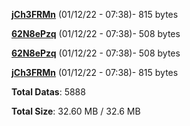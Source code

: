 [**jCh3FRMn**](/data/jCh3FRMn.txt) (01/12/22 - 07:38)- 815 bytes

[**62N8ePzq**](/data/62N8ePzq.txt) (01/12/22 - 07:38)- 508 bytes

[**62N8ePzq**](/data/62N8ePzq.txt) (01/12/22 - 07:38)- 508 bytes

[**jCh3FRMn**](/data/jCh3FRMn.txt) (01/12/22 - 07:38)- 815 bytes

**Total Datas**: 5888

**Total Size**: 32.60 MB / 32.6 MB